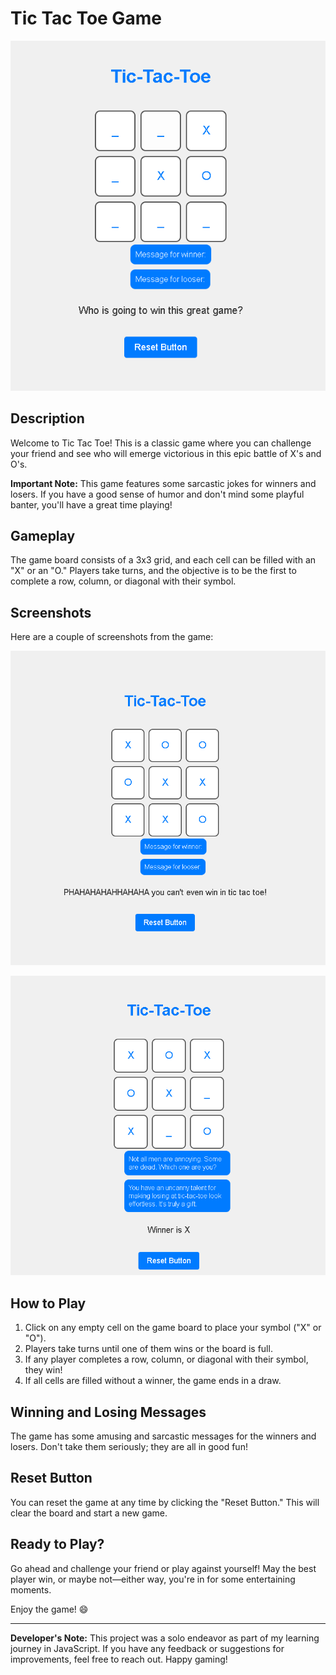 
# Tic Tac Toe Game

![Game Start Screenshot](screenshots/start.PNG)

## Description

Welcome to Tic Tac Toe! This is a classic game where you can challenge your friend and see who will emerge victorious in this epic battle of X's and O's.

**Important Note:** This game features some sarcastic jokes for winners and losers. If you have a good sense of humor and don't mind some playful banter, you'll have a great time playing!

## Gameplay

The game board consists of a 3x3 grid, and each cell can be filled with an "X" or an "O." Players take turns, and the objective is to be the first to complete a row, column, or diagonal with their symbol.

## Screenshots

Here are a couple of screenshots from the game:

![Game Draw Screenshot](screenshots/draw.PNG)

![Game Win Screenshot](screenshots/win.PNG)

## How to Play

1. Click on any empty cell on the game board to place your symbol ("X" or "O").
2. Players take turns until one of them wins or the board is full.
3. If any player completes a row, column, or diagonal with their symbol, they win!
4. If all cells are filled without a winner, the game ends in a draw.

## Winning and Losing Messages

The game has some amusing and sarcastic messages for the winners and losers. Don't take them seriously; they are all in good fun!

## Reset Button

You can reset the game at any time by clicking the "Reset Button." This will clear the board and start a new game.

## Ready to Play?

Go ahead and challenge your friend or play against yourself! May the best player win, or maybe not—either way, you're in for some entertaining moments.

Enjoy the game! 😄

---

**Developer's Note:** This project was a solo endeavor as part of my learning journey in JavaScript. If you have any feedback or suggestions for improvements, feel free to reach out. Happy gaming!
